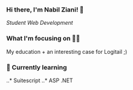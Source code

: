 ### Hi there, I'm Nabil Ziani! 👋
*Student Web Development*

### What I'm focusing on 👨‍💻
My education + an interesting case for Logitail ;)

### 🌱 Currently learning
..* Suitescript
..* ASP .NET

<!--
**nabil-ziani/nabil-ziani** is a ✨ _special_ ✨ repository because its `README.md` (this file) appears on your GitHub profile.

Here are some ideas to get you started:

- 🔭 I’m currently working on ...
- 🌱 I’m currently learning ...
- 👯 I’m looking to collaborate on ...
- 🤔 I’m looking for help with ...
- 💬 Ask me about ...
- 📫 How to reach me: ...
- 😄 Pronouns: ...
- ⚡ Fun fact: ...
-->
